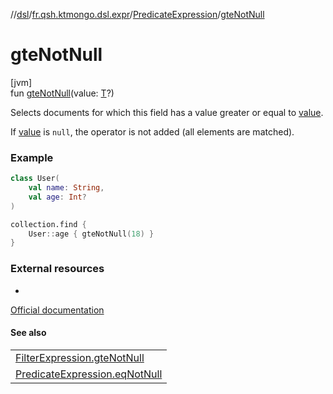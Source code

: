 //[dsl](../../../index.md)/[fr.qsh.ktmongo.dsl.expr](../index.md)/[PredicateExpression](index.md)/[gteNotNull](gte-not-null.md)

# gteNotNull

[jvm]\
fun [gteNotNull](gte-not-null.md)(value: [T](index.md)?)

Selects documents for which this field has a value greater or equal to [value](gte-not-null.md).

If [value](gte-not-null.md) is `null`, the operator is not added (all elements are matched).

### Example

```kotlin
class User(
    val name: String,
    val age: Int?
)

collection.find {
    User::age { gteNotNull(18) }
}
```

### External resources

-
[Official documentation](https://www.mongodb.com/docs/manual/reference/operator/query/gte/)

#### See also

|                                                                      |
|----------------------------------------------------------------------|
| [FilterExpression.gteNotNull](../-filter-expression/gte-not-null.md) |
| [PredicateExpression.eqNotNull](eq-not-null.md)                      | Learn more about the 'notNull' variants |
